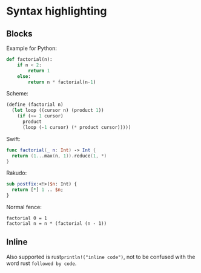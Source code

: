 # Syntax highlighting

## Blocks

Example for Python:

```python
def factorial(n):
    if n < 2:
        return 1
    else:
        return n * factorial(n-1)
```

Scheme:

```scheme
(define (factorial n)
  (let loop ((cursor n) (product 1))
    (if (<= 1 cursor)
      product
      (loop (-1 cursor) (* product cursor)))))
```

Swift:

```swift
func factorial(_ n: Int) -> Int {
  return (1...max(n, 1)).reduce(1, *)
}
```

Rakudo:

```perl
sub postfix:<!>($n: Int) {
  return [*] 1 .. $n;
}
```

Normal fence:

```
factorial 0 = 1
factorial n = n * (factorial (n - 1))
```

## Inline

Also supported is rust`println!("inline code")`, not to be confused with
the word rust `followed by code`.
